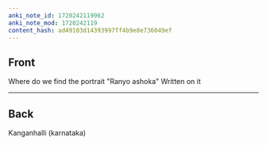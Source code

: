 ```yaml
---
anki_note_id: 1720242119962
anki_note_mod: 1720242119
content_hash: ad49103d14393997ff4b9e8e736049ef
---
```


## Front

Where do we find the portrait "Ranyo ashoka" Written on it

<hr/>

## Back

Kanganhalli (karnataka)